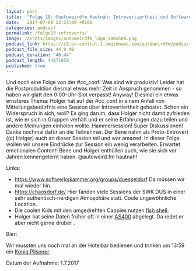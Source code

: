 ```yaml
---
layout: post
title:  "Folge 19: @autoweirdfm Hautnah: Introvertiertheit und Softwareentwicklung"
date:   2017-07-08 12:23:00 +0100
categories: podcast
permalink: /folge19-introverts/
image: /assets/images/autoweirdfm_logo_500x500.png
podcast_link: https://s3.eu-central-1.amazonaws.com/autoweirdfm/podcasts/folge-19-introverts.mp3
podcast_file_size: 44,9 MB
podcast_duration: "46:44"
podcast_length: 44871950
published: true
---
```


Und noch eine Folge von der #cc_conf! Was sind wir produktiv! Leider hat die Postproduktion diesmal etwas mehr Zeit in Anspruch genommen - so haben wir glatt den 0:00-Uhr-Slot verpasst! Anyway!
Diesmal ein etwas ernsteres Thema: Holger hat auf der #cc_conf in einem Anfall von Mitteilungsbedürfnis eine Session über Introvertiertheit gehostet. Schon ein Widerspruch in sich, woll? 
Es ging darum, dass Holger nicht damit zufrieden ist, wie er sich in Gruppen verhält und er seine Erfahrungen dazu teilen und andere Meinungen einholen wollte. Hammersession! Super Diskussionen! Danke nochmal dafür an die Teilnehmer. Der Bene nahm als Proto-Extrovert ((c) Holger) auch an dieser Session teil und war amazed. In dieser Folge wollen wir unsere Eindrücke zur Session ein wenig verarbeiten. Erwartet emotionalen Content! Bene und Holger enthüllen auch, wie sie sich vor Jahren kennengelernt haben. @autoweird.fm hautnah!

Links:

- https://www.softwerkskammer.org/groups/duesseldorf Da müssen wir mal wieder hin.
- https://chaosdorf.de/ Hier fanden viele Sessions der SWK DUS in einer sehr authentisch-nerdigen Atmosphäre statt. Coole ungewöhnliche Location.  
- Die coolen Kids mit den umgedrehten Cappies nutzen [fish shell](https://fishshell.com/).
- Holger hat seine Daten früher oft in einer [AS400](http://m.ibm.com/http/www-03.ibm.com/systems/power/software/i/toolbox/) abgelegt. Da redet er aber nicht gerne drüber .

Bier:

Wir mussten uns noch mal an der Hotelbar bedienen und trinken um 13:59 ein [König Pilsener](https://untappd.com/b/konig-brauerei-konig-pilsener/7521).

Datum der Aufnahme: 1.7.2017
